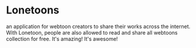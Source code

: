 # Lonetoons
an application for webtoon creators to share their works across the internet. With Lonetoon, people are also allowed to read and share all webtoons collection for free. It's amazing! It's awesome!
